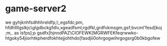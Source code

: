 # game-server2
we gyhjknhfsdhhhreldfp,l;,egsfdc;pm,  hfdhllllgslkjc\glgdbckgfdlv,xgeadfsml;rgdfkl,grdfvkmsgm,gsf;bvcml'fesd[koj;m,. as
lsfps];p gsdfx]hjnndPAZ\CIOFEWK[MGRWFEKfeqrwwko-htgoky54jiorhtkpherdfokhtejjohthdo[fasdjii0ohrgogwihrgogsrg0b0kbgofew 

